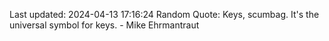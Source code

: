Last updated: 2024-04-13 17:16:24
Random Quote: Keys, scumbag. It's the universal symbol for keys. - Mike Ehrmantraut